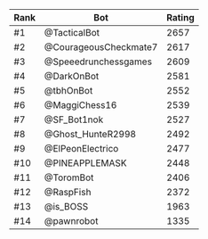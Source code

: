 Rank|Bot|Rating
---|---|---
#1|@TacticalBot|2657
#2|@CourageousCheckmate7|2617
#3|@Speeedrunchessgames|2609
#4|@DarkOnBot|2581
#5|@tbhOnBot|2552
#6|@MaggiChess16|2539
#7|@SF_Bot1nok|2527
#8|@Ghost_HunteR2998|2492
#9|@ElPeonElectrico|2477
#10|@PINEAPPLEMASK|2448
#11|@ToromBot|2406
#12|@RaspFish|2372
#13|@is_BOSS|1963
#14|@pawnrobot|1335
